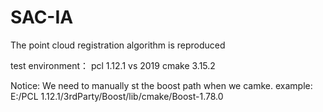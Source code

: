 # SAC-IA
The point cloud registration algorithm is reproduced

test environment：
pcl 1.12.1
vs 2019
cmake  3.15.2

Notice:
We need to manually st the boost path when we camke.
example:
E:/PCL 1.12.1/3rdParty/Boost/lib/cmake/Boost-1.78.0
